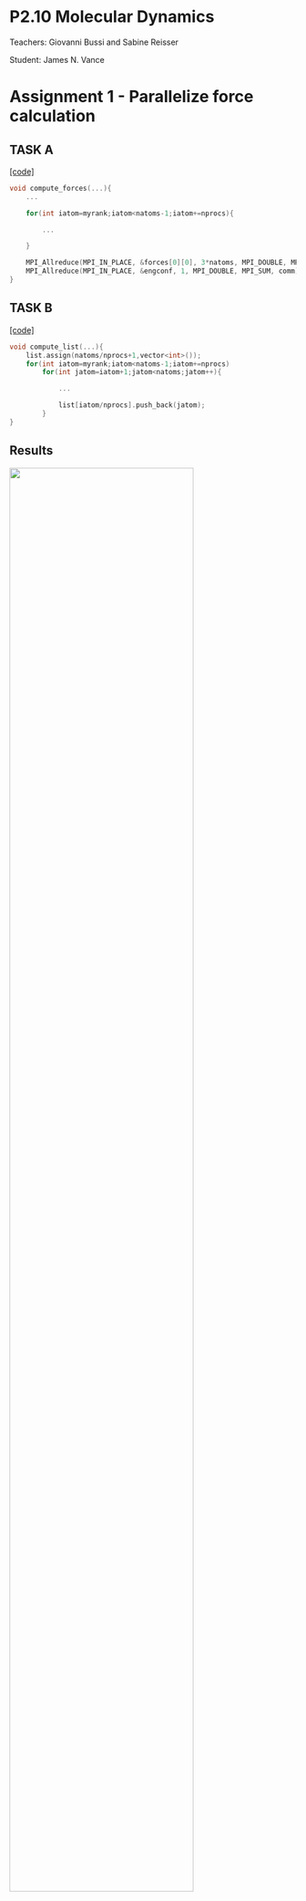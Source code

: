 # P2.10 Molecular Dynamics

Teachers: Giovanni Bussi and Sabine Reisser

Student: James N. Vance

Assignment 1 - Parallelize force calculation
============================================

TASK A
------

[[code]](./src/simplemd.cpp#L323)
```c
void compute_forces(...){
    ...

    for(int iatom=myrank;iatom<natoms-1;iatom+=nprocs){

        ...

    }

    MPI_Allreduce(MPI_IN_PLACE, &forces[0][0], 3*natoms, MPI_DOUBLE, MPI_SUM, comm);
    MPI_Allreduce(MPI_IN_PLACE, &engconf, 1, MPI_DOUBLE, MPI_SUM, comm);
}
```

TASK B
------

[[code]](./src/simplemd.cpp#L269)
```c
void compute_list(...){
    list.assign(natoms/nprocs+1,vector<int>());
    for(int iatom=myrank;iatom<natoms-1;iatom+=nprocs)
        for(int jatom=iatom+1;jatom<natoms;jatom++){

            ...

            list[iatom/nprocs].push_back(jatom);
        }
}
```

Results
-------

<img src="./figures/fig11_ncl_speedup.png" width="80%">

<img src="./figures/fig12_ncl_eff.png" width="80%">




Assignment 2 - Code Linked cells
================================


[[code]](./src/simplemd.cpp#L234)
```c
#define INDEX(i0,i1,i2,n) (i0 * n[1] + i1) * n[2] + i2

void compute_cells(const int natoms, const double cell[3], const double listcutoff){

    ...

    // Calculate index of neighboring domains
    neighbors.resize(totdomains);
    for (int i0 = 0; i0 < ndomains[0]; ++i0)
      for (int i1 = 0; i1 < ndomains[1]; ++i1)
        for (int i2 = 0; i2 < ndomains[2]; ++i2){

          int mydomain = INDEX(i0,i1,i2,ndomains);

          for (int d0=-1; d0<=+1; ++d0)
            for (int d1=-1; d1<=+1; ++d1)
              for (int d2=-1; d2<=+1; ++d2){
                int neighbor = INDEX( modulo(i0+d0,ndomains[0]),
                                      modulo(i1+d1,ndomains[1]),
                                      modulo(i2+d2,ndomains[2]),
                                      ndomains);
                assert(neighbor >= 0 && neighbor < totdomains);
                neighbors[mydomain].push_back(neighbor);
              }
        }
}
```


[[code]](./src/simplemd.cpp#L269)
```c
void compute_list(...){
    ...

    #ifdef _CELL_LIST

    list.assign(natoms,vector<int>());
    // Recalculate cell list
    vector<vector<int> > domain(totdomains);
    int i[3];
    for (int iatom = 0; iatom < natoms; ++iatom){
      for(int k=0;k<3;k++) i[k] = modulo((int)floor(positions[iatom][k]/dcell[k]),ndomains[k]);
      domain[INDEX(i[0],i[1],i[2],ndomains)].push_back(iatom);
    }
    ...
}
```

Results
-------

<img src="./figures/fig21_cl_speedup.png" width="80%">

<img src="./figures/fig22_cl_eff.png" width="80%">

<img src="./figures/fig23_speedup_cl_ncl.png" width="80%">


Assignment 3 - Parallel tempering
=================================

For auto-generating parameter files: [gen_input.py](./input/gen_input.py)


[[code]](./src/simplemd.cpp#L480)
```c
  int parallel_tempering(...)
  {
    int swap = 0;         // store result of metropolis check (0 or 1)
    double ET_buf[2];     // buffer for energy and temperature exchanges

    // perform parallel tempering on master processes only
    if (myrank == 0)
    {

      if ( irep > partner ) // process of higher rank sends data to lower rank
      {
        ET_buf[0] = engconf;
        ET_buf[1] = temperature;

        MPI_Send(ET_buf, 2, MPI_DOUBLE, partner, istep+nstep, comm_col);

        // metropolis check performed in lower-ranked process

        MPI_Recv(&swap, 1, MPI_INT, partner, istep+2*nstep, comm_col, MPI_STATUS_IGNORE);
      }
      else // lower-ranked partner performs the metropolis check
      {

        MPI_Recv(ET_buf, 2, MPI_DOUBLE, partner, istep+nstep, comm_col, MPI_STATUS_IGNORE);

        // check metropolis criterion
        double acc = (1.0/temperature - 1.0/ET_buf[1])*(engconf-ET_buf[0]);
        if (acc > 0)                        swap = 1;
        else if (exp(acc) > random.U01())   swap = 1;

        MPI_Send(&swap, 1, MPI_INT, partner, istep+2*nstep, comm_col);
      }
    }

    vector<Vector> buffer(natoms);

    // Broadcast the result of metropolis step
    MPI_Bcast(&swap, 1, MPI_INT, 0, comm);

    // swap particle positions and velocities
    if(swap==1){
      // put positions in a buffer
      buffer = positions;

      // send positions buffer and receive positions
      MPI_Sendrecv( &buffer[0][0],    3*natoms, MPI_DOUBLE, partner, 20*nstep+istep,
                    &positions[0][0], 3*natoms, MPI_DOUBLE, partner, 20*nstep+istep,
                    comm_col, MPI_STATUS_IGNORE);

      // put velocities in a buffer
      buffer.clear();
      buffer = velocities;

      // send velocities buffer and receive velocities
      MPI_Sendrecv( &buffer[0][0],     3*natoms, MPI_DOUBLE, partner, 40*nstep+istep,
                    &velocities[0][0], 3*natoms, MPI_DOUBLE, partner, 40*nstep+istep,
                    comm_col, MPI_STATUS_IGNORE);

      // send and receive temperatures for rescaling
      MPI_Sendrecv(&temperature, 1, MPI_DOUBLE, partner, istep+50*nstep,
                   &ET_buf[1],   1, MPI_DOUBLE, partner, istep+50*nstep, comm_col, MPI_STATUS_IGNORE);

      // rescale velocities accordingly
      double factor = sqrt( temperature / ET_buf[1] );
      for(int iatom=0;iatom<natoms;iatom++) for(int i=0;i<3;i++) velocities[iatom][i] *= factor;
    }

    return swap;
  }
```


Results
-------

<img src="./figures/fig31_engconf.png" width="80%">








